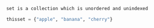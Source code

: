 ```html
    set is a collection which is unordered and unindexed
```

```python
    thisset = {"apple", "banana", "cherry"}
```